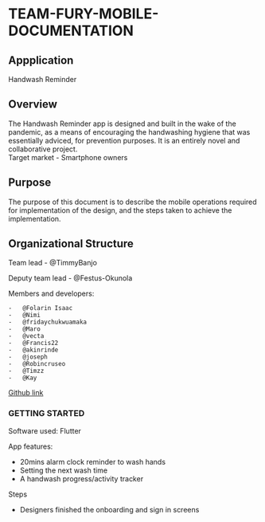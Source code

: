 # TEAM-FURY-MOBILE-DOCUMENTATION

## Appplication
Handwash Reminder

## Overview
The Handwash Reminder app is designed and built in the wake of the pandemic, as a means of encouraging the handwashing hygiene that was essentially adviced, for prevention purposes. It is an entirely novel and collaborative project.  
Target market - Smartphone owners

## Purpose
The purpose of this document is to describe the mobile operations required for implementation of the design, and the steps taken to achieve the implementation.

## Organizational Structure 
Team lead - @TimmyBanjo  

Deputy team lead - @Festus-Okunola  

Members and developers:  

	-	@Folarin Isaac
	-	@Nimi
	-	@fridaychukwuamaka  
	-	@Maro
	-	@vecta
	-	@Francis22
	-	@akinrinde
	-	@joseph
	-	@Robincruseo
	-	@Timzz
	-	@Kay


[Github link](https://github.com/hng-teamfury-org/mobile.git)

### GETTING STARTED

Software used: Flutter

App features: 
- 20mins alarm clock reminder to wash hands
- Setting the next wash time
- A handwash progress/activity tracker


Steps
- Designers finished the onboarding and sign in screens




